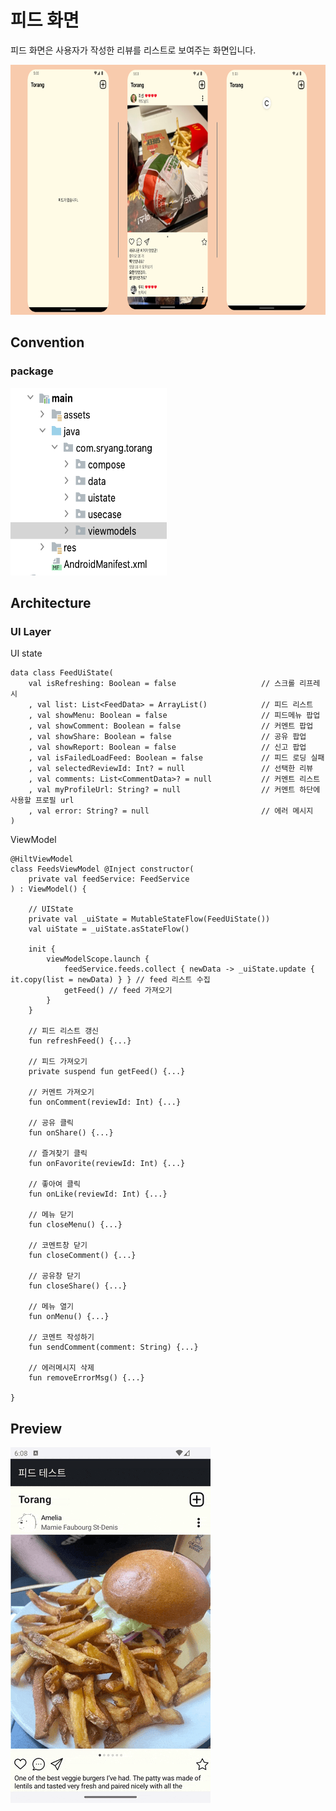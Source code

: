 # 피드 화면
피드 화면은 사용자가 작성한 리뷰를 리스트로 보여주는 화면입니다.

<img src="screenshots/feed.png" width="800" height="400"/>

## Convention
### package

<img src="screenshots/package.png" width="250px" height="300px"/>

## Architecture
### UI Layer
UI state
```
data class FeedUiState(
    val isRefreshing: Boolean = false                   // 스크롤 리프레시
    , val list: List<FeedData> = ArrayList()            // 피드 리스트
    , val showMenu: Boolean = false                     // 피드메뉴 팝업
    , val showComment: Boolean = false                  // 커멘트 팝업
    , val showShare: Boolean = false                    // 공유 팝업
    , val showReport: Boolean = false                   // 신고 팝업
    , val isFailedLoadFeed: Boolean = false             // 피드 로딩 실패
    , val selectedReviewId: Int? = null                 // 선택한 리뷰
    , val comments: List<CommentData>? = null           // 커멘트 리스트
    , val myProfileUrl: String? = null                  // 커멘트 하단에 사용할 프로필 url
    , val error: String? = null                         // 에러 메시지
)
```

ViewModel
```
@HiltViewModel
class FeedsViewModel @Inject constructor(
    private val feedService: FeedService
) : ViewModel() {

    // UIState
    private val _uiState = MutableStateFlow(FeedUiState())
    val uiState = _uiState.asStateFlow()

    init {
        viewModelScope.launch {
            feedService.feeds.collect { newData -> _uiState.update { it.copy(list = newData) } } // feed 리스트 수집
            getFeed() // feed 가져오기
        }
    }

    // 피드 리스트 갱신
    fun refreshFeed() {...}

    // 피드 가져오기
    private suspend fun getFeed() {...}

    // 커멘트 가져오기
    fun onComment(reviewId: Int) {...}

    // 공유 클릭
    fun onShare() {...}

    // 즐겨찾기 클릭
    fun onFavorite(reviewId: Int) {...}

    // 좋아여 클릭
    fun onLike(reviewId: Int) {...}

    // 메뉴 닫기
    fun closeMenu() {...}

    // 코멘트창 닫기
    fun closeComment() {...}

    // 공유창 닫기
    fun closeShare() {...}

    // 메뉴 열기
    fun onMenu() {...}

    // 코멘트 작성하기
    fun sendComment(comment: String) {...}

    // 에러메시지 삭제
    fun removeErrorMsg() {...}

}
```


## Preview
<img src="screenshots/demonstrate.gif" />